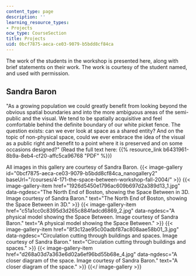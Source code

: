 ```yaml
---
content_type: page
description: ''
learning_resource_types:
- Projects
ocw_type: CourseSection
title: Projects
uid: 0bcf7875-aeca-ce03-9079-b5bdd8cf84ca
---
```


The work of the students in the workshop is presented here, along with brief statements on their work. The work is courtesy of the student named, and used with permission.

Sandra Baron
------------

"As a growing population we could greatly benefit from looking beyond the obvious spatial boundaries and into the more ambiguous areas of the semi-public and the visual. We tend to be spatially acquisitive and feel comfortable behind the definite boundary of our white picket fence. The question exists: can we ever look at space as a shared entity? And on the topic of non-physical space, could we ever embrace the idea of the visual as a public right and benefit to a point where it is preserved and on some occasions designed?" (Read the full text here: {{% resource_link b6431961-8b9a-8eb4-cf20-affc5ca96768 "PDF" %}})

All images in this gallery are courtesy of Sandra Baron.
{{< image-gallery id="0bcf7875-aeca-ce03-9079-b5bdd8cf84ca_nanogallery2" baseUrl="/courses/4-171-the-space-between-workshop-fall-2004/" >}}
{{< image-gallery-item href="1926d5450e1796ac609b697d2a389d13_1.jpg" data-ngdesc="The North End of Boston, showing the Space Between in 3D. Image courtesy of Sandra Baron." text="The North End of Boston, showing the Space Between in 3D." >}}
{{< image-gallery-item href="c51a1cc0c8395d3d265c884fadcd6869_2.jpg" data-ngdesc="A physical model showing the Space Between. Image courtesy of Sandra Baron." text="A physical model showing the Space Between." >}}
{{< image-gallery-item href="8f3c12ae95c00adbf87ac808aae58b01_3.jpg" data-ngdesc="Circulation cutting through buildings and spaces. Image courtesy of Sandra Baron." text="Circulation cutting through buildings and spaces." >}}
{{< image-gallery-item href="d268a03d7a363e6d02a6ef96bd55b68e_4.jpg" data-ngdesc="A closer diagram of the space. Image courtesy of Sandra Baron." text="A closer diagram of the space." >}}
{{</ image-gallery >}}